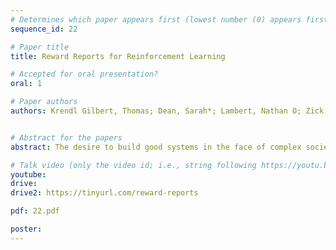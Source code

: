 ```yaml
---
# Determines which paper appears first (lowest number (0) appears first)
sequence_id: 22

# Paper title
title: Reward Reports for Reinforcement Learning

# Accepted for oral presentation?
oral: 1

# Paper authors
authors: Krendl Gilbert, Thomas; Dean, Sarah*; Lambert, Nathan O; Zick, Tom; Snoswell, Aaron J


# Abstract for the papers
abstract: The desire to build good systems in the face of complex societal effects requires a dynamic approach towards equity and access. Recent approaches to machine learning (ML) documentation have demonstrated the promise of discursive frameworks for deliberation about these complexities. However, these developments have been grounded in a static ML paradigm, leaving the role of feedback and post-deployment performance unexamined. Meanwhile, recent work in reinforcement learning design has shown that the effects of optimization objectives on the resultant system behavior can be wide-ranging and unpredictable. In this paper we sketch a framework for documenting deployed learning systems, which we call \textit{Reward Reports}.

# Talk video (only the video id; i.e., string following https://youtu.be/)
youtube: 
drive:
drive2: https://tinyurl.com/reward-reports

pdf: 22.pdf

poster:  
---
```

